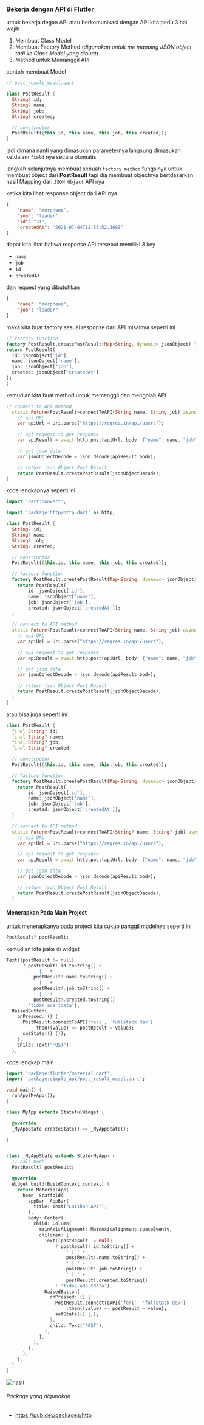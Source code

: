 ### Bekerja dengan API di Flutter

untuk bekerja degan API atau berkomunikasi dengan API kita perlu 3 hal wajib

1. Membuat Class Model
2. Membuat Factory Method (*digunakan untuk me mapping JSON object tadi ke Class Model yang dibuat*)
3. Method untuk Memanggil API

contoh membuat Model

```dart
// post_result_model.dart

class PostResult {
  String? id;
  String? name;
  String? job;
  String? created;

  // constructor
  PostResult({this.id, this.name, this.job, this.created});
}
```

jadi dimana nanti yang dimasukan parameternya langsung dimasukan ketdalam `field` nya secara otomatis

langkah selanjutnya membuat sebuah `factory method` fungsinya untuk membuat object dari **PostResult**
tapi dia membuat objectnya bertdasarkan hasil Mapping dari `JSON Object` API nya

ketika kita lihat response object dari API nya

```json
{
    "name": "morpheus",
    "job": "leader",
    "id": "31",
    "createdAt": "2021-07-04T12:53:52.368Z"
}
```

dapat kita lihat bahwa response API tersebut memiliki 3 key

* `name`
* `job`
* `id`
* `createdAt`

dan request yang dibutuhkan

```json
{
    "name": "morpheus",
    "job": "leader"
}
```

maka kita buat factory sesuai response dari API misalnya seperti ini

```dart
// factory function
factory PostResult.createPostResult(Map<String, dynamic> jsonObject) {
return PostResult(
  id: jsonObject['id'],
  name: jsonObject['name'],
  job: jsonObject['job'],
  created: jsonObject['createdAt']
);
}
```

kemudian kita buat method untuk memanggil dan mengolah API

```dart
// connect to API method
  static Future<PostResult>connectToAPI(String name, String job) async {
    // api URL
    var apiUrl = Uri.parse("https://reqres.in/api/users");

    // api request to get response
    var apiResult = await http.post(apiUrl, body: {"name": name, "job": job});

    // get json data
    var jsonObjectDecode = json.decode(apiResult.body);

    // return json Object Post Result
    return PostResult.createPostResult(jsonObjectDecode);
}
```

kode lengkapnya seperti ini

```dart
import 'dart:convert';

import 'package:http/http.dart' as http;

class PostResult {
  String? id;
  String? name;
  String? job;
  String? created;

  // constructor
  PostResult({this.id, this.name, this.job, this.created});

  // factory function
  factory PostResult.createPostResult(Map<String, dynamic> jsonObject) {
    return PostResult(
        id: jsonObject['id'],
        name: jsonObject['name'],
        job: jsonObject['job'],
        created: jsonObject['createdAt']);
  }

  // connect to API method
  static Future<PostResult>connectToAPI(String name, String job) async {
    // api URL
    var apiUrl = Uri.parse("https://reqres.in/api/users");

    // api request to get response
    var apiResult = await http.post(apiUrl, body: {"name": name, "job": job});

    // get json data
    var jsonObjectDecode = json.decode(apiResult.body);

    // return json Object Post Result
    return PostResult.createPostResult(jsonObjectDecode);
  }
}
```

atau bisa juga seperti ini


```dart
class PostResult {
  final String? id;
  final String? name;
  final String? job;
  final String? created;

  // constructor
  PostResult({this.id, this.name, this.job, this.created});

  // factory function
  factory PostResult.createPostResult(Map<String, dynamic> jsonObject) {
    return PostResult(
        id: jsonObject['id'],
        name: jsonObject['name'],
        job: jsonObject['job'],
        created: jsonObject['createdAt']);
  }

  // connect to API method
  static Future<PostResult>connectToAPI(String? name, String? job) async {
    // api URL
    var apiUrl = Uri.parse("https://reqres.in/api/users");

    // api request to get response
    var apiResult = await http.post(apiUrl, body: {"name": name, "job": job});

    // get json data
    var jsonObjectDecode = json.decode(apiResult.body);

    // return json Object Post Result
    return PostResult.createPostResult(jsonObjectDecode);
  }
```


#### Menerapkan Pada Main Project

untuk menerapkanya pada project kita cukup panggil modelnya seperti ini

```dart
PostResult? postResult;
```

kemudian kita pake di widget

```dart
Text((postResult != null)
      ? postResult!.id.toString() +
          ' | ' +
          postResult!.name.toString() +
          ' | ' +
          postResult!.job.toString() +
          ' | ' +
          postResult!.created.toString()
      : 'tidak ada tdata'),
  RaisedButton(
    onPressed: () {
      PostResult.connectToAPI('feri', 'fullstack dev')
          .then((value) => postResult = value);
      setState(() {});
    },
    child: Text("POST"),
  ),
```

kode lengkap main

```dart
import 'package:flutter/material.dart';
import 'package:simple_api/post_result_model.dart';

void main() {
  runApp(MyApp());
}

class MyApp extends StatefulWidget {

  @override
  _MyAppState createState() => _MyAppState();

}


class _MyAppState extends State<MyApp> {
  // call model
  PostResult? postResult;

  @override
  Widget build(BuildContext context) {
    return MaterialApp(
      home: Scaffold(
        appBar: AppBar(
          title: Text("Latihan API"),
        ),
        body: Center(
          child: Column(
            mainAxisAlignment: MainAxisAlignment.spaceEvenly,
            children: [
              Text((postResult != null)
                  ? postResult!.id.toString() +
                      ' | ' +
                      postResult!.name.toString() +
                      ' | ' +
                      postResult!.job.toString() +
                      ' | ' +
                      postResult!.created.toString()
                  : 'tidak ada tdata'),
              RaisedButton(
                onPressed: () {
                  PostResult.connectToAPI('feri', 'fullstack dev')
                      .then((value) => postResult = value);
                  setState(() {});
                },
                child: Text("POST"),
              ),
            ],
          ),
        ),
      ),
    );
  }
}
```

![hasil](docs/img/res.png)



###### Package yang digunakan
* https://pub.dev/packages/http

